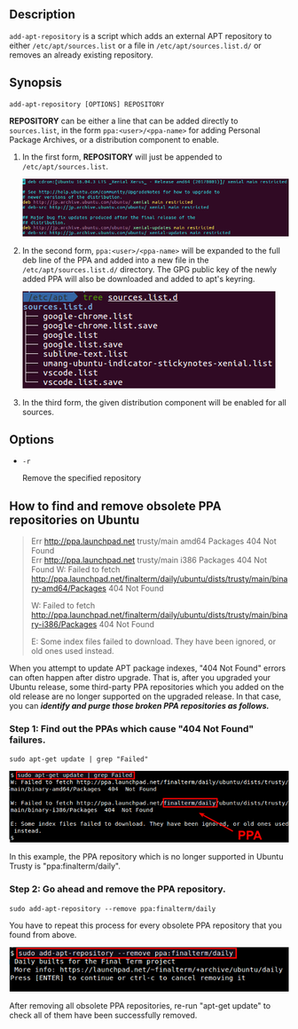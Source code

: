 ## Description

`add-apt-repository` is a script which adds an external APT repository to either `/etc/apt/sources.list` or a file in `/etc/apt/sources.list.d/` or removes an already existing repository.

## Synopsis

```
add-apt-repository [OPTIONS] REPOSITORY
```

**REPOSITORY** can be either a line that can be added directly to `sources.list`, in the form `ppa:<user>/<ppa-name>` for adding Personal Package Archives, or a distribution component to enable.

1. In the first form, **REPOSITORY** will just be appended to `/etc/apt/sources.list`.

    <img src="../img/add-apt-repository_apt-get_apt/sources_list.png">

2. In the second form, `ppa:<user>/<ppa-name>`  will be expanded to the full deb line of the PPA and added into a new file in the `/etc/apt/sources.list.d/` directory. The GPG public key of the newly added PPA will also be downloaded and added to apt's keyring.

    <img src="../img/add-apt-repository_apt-get_apt/sources_list_d.png">

3. In the third form, the given distribution component will be enabled for all sources.

## Options

- `-r`

    Remove the specified repository


## How to find and remove obsolete PPA repositories on Ubuntu

> Err http://ppa.launchpad.net trusty/main amd64 Packages  404  Not Found  
> Err http://ppa.launchpad.net trusty/main i386 Packages  404  Not Found
> W: Failed to fetch http://ppa.launchpad.net/finalterm/daily/ubuntu/dists/trusty/main/binary-amd64/Packages  404  Not Found
> 
> W: Failed to fetch http://ppa.launchpad.net/finalterm/daily/ubuntu/dists/trusty/main/binary-i386/Packages  404  Not Found
> 
> E: Some index files failed to download. They have been ignored, or old ones used instead.

When you attempt to update APT package indexes, "404 Not Found" errors can often happen after distro upgrade. That is, after you upgraded your Ubuntu release, some third-party PPA repositories which you added on the old release are no longer supported on the upgraded release. In that case, you can ***identify and purge those broken PPA repositories as follows.***

### Step 1: Find out the PPAs which cause "404 Not Found" failures.

```
sudo apt-get update | grep "Failed"
```

<img src="../img/add-apt-repository_apt-get_apt/apt-get_update_failed.png">

In this example, the PPA repository which is no longer supported in Ubuntu Trusty is "ppa:finalterm/daily".

### Step 2: Go ahead and remove the PPA repository.

```
sudo add-apt-repository --remove ppa:finalterm/daily
```

You have to repeat this process for every obsolete PPA repository that you found from above.

<img src="../img/add-apt-repository_apt-get_apt/add-apt-repository_remove.png">

After removing all obsolete PPA repositories, re-run "apt-get update" to check all of them have been successfully removed.
